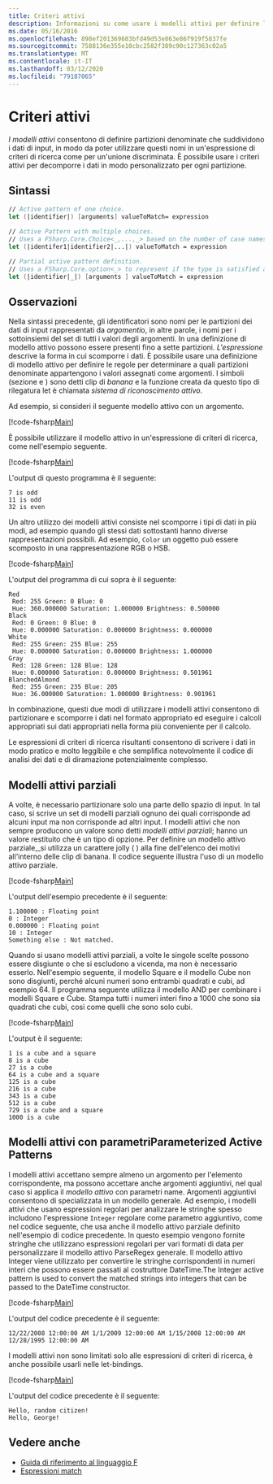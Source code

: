 ```yaml
---
title: Criteri attivi
description: Informazioni su come usare i modelli attivi per definire le partizioni denominate che suddividono i dati di input nel linguaggio di programmazione F .
ms.date: 05/16/2016
ms.openlocfilehash: 898ef201369683bfd49d53e863e86f919f5837fe
ms.sourcegitcommit: 7588136e355e10cbc2582f389c90c127363c02a5
ms.translationtype: MT
ms.contentlocale: it-IT
ms.lasthandoff: 03/12/2020
ms.locfileid: "79187065"
---
```

# <a name="active-patterns"></a>Criteri attivi

*I modelli attivi* consentono di definire partizioni denominate che suddividono i dati di input, in modo da poter utilizzare questi nomi in un'espressione di criteri di ricerca come per un'unione discriminata. È possibile usare i criteri attivi per decomporre i dati in modo personalizzato per ogni partizione.

## <a name="syntax"></a>Sintassi

```fsharp
// Active pattern of one choice.
let (|identifier|) [arguments] valueToMatch= expression

// Active Pattern with multiple choices.
// Uses a FSharp.Core.Choice<_,...,_> based on the number of case names. In F#, the limitation n <= 7 applies.
let (|identifer1|identifier2|...|) valueToMatch = expression

// Partial active pattern definition.
// Uses a FSharp.Core.option<_> to represent if the type is satisfied at the call site.
let (|identifier|_|) [arguments ] valueToMatch = expression
```

## <a name="remarks"></a>Osservazioni

Nella sintassi precedente, gli identificatori sono nomi per le partizioni dei dati di input rappresentati da *argomenti*o, in altre parole, i nomi per i sottoinsiemi del set di tutti i valori degli argomenti. In una definizione di modello attivo possono essere presenti fino a sette partizioni. *L'espressione* descrive la forma in cui scomporre i dati. È possibile usare una definizione di modello attivo per definire le regole per determinare a quali partizioni denominate appartengono i valori assegnati come argomenti. I simboli (sezione e ) sono detti clip di *banana* e la funzione creata da questo tipo di rilegatura let è chiamata *sistema di riconoscimento attivo.*

Ad esempio, si consideri il seguente modello attivo con un argomento.

[!code-fsharp[Main](~/samples/snippets/fsharp/lang-ref-2/snippet5001.fs)]

È possibile utilizzare il modello attivo in un'espressione di criteri di ricerca, come nell'esempio seguente.

[!code-fsharp[Main](~/samples/snippets/fsharp/lang-ref-2/snippet5002.fs)]

L'output di questo programma è il seguente:

```console
7 is odd
11 is odd
32 is even
```

Un altro utilizzo dei modelli attivi consiste nel scomporre i tipi di dati in più modi, ad esempio quando gli stessi dati sottostanti hanno diverse rappresentazioni possibili. Ad esempio, `Color` un oggetto può essere scomposto in una rappresentazione RGB o HSB.

[!code-fsharp[Main](~/samples/snippets/fsharp/lang-ref-2/snippet5003.fs)]

L'output del programma di cui sopra è il seguente:

```console
Red
 Red: 255 Green: 0 Blue: 0
 Hue: 360.000000 Saturation: 1.000000 Brightness: 0.500000
Black
 Red: 0 Green: 0 Blue: 0
 Hue: 0.000000 Saturation: 0.000000 Brightness: 0.000000
White
 Red: 255 Green: 255 Blue: 255
 Hue: 0.000000 Saturation: 0.000000 Brightness: 1.000000
Gray
 Red: 128 Green: 128 Blue: 128
 Hue: 0.000000 Saturation: 0.000000 Brightness: 0.501961
BlanchedAlmond
 Red: 255 Green: 235 Blue: 205
 Hue: 36.000000 Saturation: 1.000000 Brightness: 0.901961
```

In combinazione, questi due modi di utilizzare i modelli attivi consentono di partizionare e scomporre i dati nel formato appropriato ed eseguire i calcoli appropriati sui dati appropriati nella forma più conveniente per il calcolo.

Le espressioni di criteri di ricerca risultanti consentono di scrivere i dati in modo pratico e molto leggibile e che semplifica notevolmente il codice di analisi dei dati e di diramazione potenzialmente complesso.

## <a name="partial-active-patterns"></a>Modelli attivi parziali

A volte, è necessario partizionare solo una parte dello spazio di input. In tal caso, si scrive un set di modelli parziali ognuno dei quali corrisponde ad alcuni input ma non corrisponde ad altri input. I modelli attivi che non sempre producono un valore sono detti *modelli attivi parziali*; hanno un valore restituito che è un tipo di opzione. Per definire un modello attivo parziale,\_si utilizza un carattere jolly ( ) alla fine dell'elenco dei motivi all'interno delle clip di banana. Il codice seguente illustra l'uso di un modello attivo parziale.

[!code-fsharp[Main](~/samples/snippets/fsharp/lang-ref-2/snippet5004.fs)]

L'output dell'esempio precedente è il seguente:

```console
1.100000 : Floating point
0 : Integer
0.000000 : Floating point
10 : Integer
Something else : Not matched.
```

Quando si usano modelli attivi parziali, a volte le singole scelte possono essere disgiunte o che si escludono a vicenda, ma non è necessario esserlo. Nell'esempio seguente, il modello Square e il modello Cube non sono disgiunti, perché alcuni numeri sono entrambi quadrati e cubi, ad esempio 64. Il programma seguente utilizza il modello AND per combinare i modelli Square e Cube. Stampa tutti i numeri interi fino a 1000 che sono sia quadrati che cubi, così come quelli che sono solo cubi.

[!code-fsharp[Main](~/samples/snippets/fsharp/lang-ref-2/snippet5005.fs)]

L'output è il seguente:

```console
1 is a cube and a square
8 is a cube
27 is a cube
64 is a cube and a square
125 is a cube
216 is a cube
343 is a cube
512 is a cube
729 is a cube and a square
1000 is a cube
```

## <a name="parameterized-active-patterns"></a>Modelli attivi con parametriParameterized Active Patterns

I modelli attivi accettano sempre almeno un argomento per l'elemento corrispondente, ma possono accettare anche argomenti aggiuntivi, nel qual caso si applica il *modello attivo* con parametri name. Argomenti aggiuntivi consentono di specializzata in un modello generale. Ad esempio, i modelli attivi che usano espressioni regolari per analizzare le stringhe spesso includono l'espressione `Integer` regolare come parametro aggiuntivo, come nel codice seguente, che usa anche il modello attivo parziale definito nell'esempio di codice precedente. In questo esempio vengono fornite stringhe che utilizzano espressioni regolari per vari formati di data per personalizzare il modello attivo ParseRegex generale. Il modello attivo Integer viene utilizzato per convertire le stringhe corrispondenti in numeri interi che possono essere passati al costruttore DateTime.The Integer active pattern is used to convert the matched strings into integers that can be passed to the DateTime constructor.

[!code-fsharp[Main](~/samples/snippets/fsharp/lang-ref-2/snippet5006.fs)]

L'output del codice precedente è il seguente:

```console
12/22/2008 12:00:00 AM 1/1/2009 12:00:00 AM 1/15/2008 12:00:00 AM 12/28/1995 12:00:00 AM
```

I modelli attivi non sono limitati solo alle espressioni di criteri di ricerca, è anche possibile usarli nelle let-bindings.

[!code-fsharp[Main](~/samples/snippets/fsharp/lang-ref-2/snippet5007.fs)]

L'output del codice precedente è il seguente:

```console
Hello, random citizen!
Hello, George!
```

## <a name="see-also"></a>Vedere anche

- [Guida di riferimento al linguaggio F](index.md)
- [Espressioni match](match-expressions.md)
